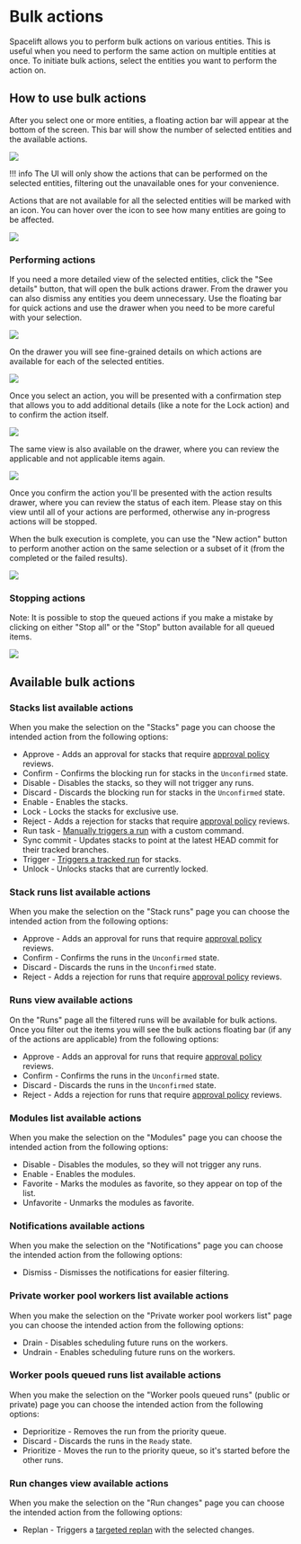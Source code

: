 # Bulk actions

Spacelift allows you to perform bulk actions on various entities. This is useful when you need to perform the same action on multiple entities at once. To initiate bulk actions, select the entities you want to perform the action on.

## How to use bulk actions

After you select one or more entities, a floating action bar will appear at the bottom of the screen. This bar will show the number of selected entities and the available actions.

![](../assets/screenshots/bulk-actions/bulk-actions_floating-bar.png)

!!! info
    The UI will only show the actions that can be performed on the selected entities, filtering out the unavailable ones for your convenience.

Actions that are not available for all the selected entities will be marked with an icon. You can hover over the icon to see how many entities are going to be affected.

![](../assets/screenshots/bulk-actions/bulk-actions_partial-action-floating-bar.png)

### Performing actions

If you need a more detailed view of the selected entities, click the "See details" button, that will open the bulk actions drawer. From the drawer you can also dismiss any entities you deem unnecessary. Use the floating bar for quick actions and use the drawer when you need to be more careful with your selection.

![](../assets/screenshots/bulk-actions/bulk-actions_drawer.png)

On the drawer you will see fine-grained details on which actions are available for each of the selected entities.

![](../assets/screenshots/bulk-actions/bulk-actions_partial-action-drawer.png)

Once you select an action, you will be presented with a confirmation step that allows you to add additional details (like a note for the Lock action) and to confirm the action itself.

![](../assets/screenshots/bulk-actions/bulk-actions_confirm-action-floating-bar.png)

The same view is also available on the drawer, where you can review the applicable and not applicable items again.

![](../assets/screenshots/bulk-actions/bulk-actions_confirm-action-drawer.png)

Once you confirm the action you'll be presented with the action results drawer, where you can review the status of each item. Please stay on this view until all of your actions are performed, otherwise any in-progress actions will be stopped.

When the bulk execution is complete, you can use the "New action" button to perform another action on the same selection or a subset of it (from the completed or the failed results).

![](../assets/screenshots/bulk-actions/bulk-actions_result-drawer.png)

### Stopping actions

Note: It is possible to stop the queued actions if you make a mistake by clicking on either "Stop all" or the "Stop" button available for all queued items.

![](../assets/screenshots/bulk-actions/bulk-actions_pending-actions.png)

## Available bulk actions

### Stacks list available actions

When you make the selection on the "Stacks" page you can choose the intended action from the following options:

- Approve - Adds an approval for stacks that require [approval policy](../concepts/policy/approval-policy.md) reviews.
- Confirm - Confirms the blocking run for stacks in the `Unconfirmed` state.
- Disable - Disables the stacks, so they will not trigger any runs.
- Discard - Discards the blocking run for stacks in the `Unconfirmed` state.
- Enable - Enables the stacks.
- Lock - Locks the stacks for exclusive use.
- Reject - Adds a rejection for stacks that require [approval policy](../concepts/policy/approval-policy.md) reviews.
- Run task - [Manually triggers a run](../concepts/run/task.md) with a custom command.
- Sync commit - Updates stacks to point at the latest HEAD commit for their tracked branches.
- Trigger - [Triggers a tracked run](../concepts/run/tracked.md#triggering-manually) for stacks.
- Unlock - Unlocks stacks that are currently locked.

### Stack runs list available actions

When you make the selection on the "Stack runs" page you can choose the intended action from the following options:

- Approve - Adds an approval for runs that require [approval policy](../concepts/policy/approval-policy.md) reviews.
- Confirm - Confirms the runs in the `Unconfirmed` state.
- Discard - Discards the runs in the `Unconfirmed` state.
- Reject - Adds a rejection for runs that require [approval policy](../concepts/policy/approval-policy.md) reviews.

### Runs view available actions

On the "Runs" page all the filtered runs will be available for bulk actions. Once you filter out the items you will see the bulk actions floating bar (if any of the actions are applicable) from the following options:

- Approve - Adds an approval for runs that require [approval policy](../concepts/policy/approval-policy.md) reviews.
- Confirm - Confirms the runs in the `Unconfirmed` state.
- Discard - Discards the runs in the `Unconfirmed` state.
- Reject - Adds a rejection for runs that require [approval policy](../concepts/policy/approval-policy.md) reviews.

### Modules list available actions

When you make the selection on the "Modules" page you can choose the intended action from the following options:

- Disable - Disables the modules, so they will not trigger any runs.
- Enable - Enables the modules.
- Favorite - Marks the modules as favorite, so they appear on top of the list.
- Unfavorite - Unmarks the modules as favorite.

### Notifications available actions

When you make the selection on the "Notifications" page you can choose the intended action from the following options:

- Dismiss - Dismisses the notifications for easier filtering.

### Private worker pool workers list available actions

When you make the selection on the "Private worker pool workers list" page you can choose the intended action from the following options:

- Drain - Disables scheduling future runs on the workers.
- Undrain - Enables scheduling future runs on the workers.

### Worker pools queued runs list available actions

When you make the selection on the "Worker pools queued runs" (public or private) page you can choose the intended action from the following options:

- Deprioritize - Removes the run from the priority queue.
- Discard - Discards the runs in the `Ready` state.
- Prioritize - Moves the run to the priority queue, so it's started before the other runs.

### Run changes view available actions

When you make the selection on the "Run changes" page you can choose the intended action from the following options:

- Replan - Triggers a [targeted replan](../concepts/run/tracked.md#targeted-replan) with the selected changes.
